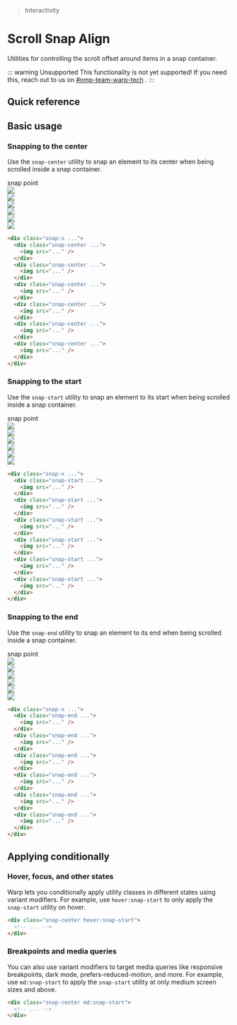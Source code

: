 > Interactivity

# Scroll Snap Align
Utilities for controlling the scroll offset around items in a snap container.

::: warning Unsupported
This functionality is not yet supported! If you need this, reach out to us on [#nmp-team-warp-tech](https://sch-chat.slack.com/archives/C04LG5UTCTT) .
:::

## Quick reference
<qr-table />

## Basic usage
### Snapping to the center
Use the `snap-center` utility to snap an element to its center when being scrolled inside a snap container.

<container class="relative py-0!">
  <div class="relative rounded-xl overflow-auto">
    <div class="relative">
      <!-- Snap Point -->
      <div class="flex ml-[50%] items-end justify-start pt-32 mb-16">
        <div class="ml-8 rounded-4 pd-font-mono text-[0.625rem] px-8 pd-bg-indigo-50 pd-text-indigo-600 dark:pd-bg-indigo-500 dark:pd-text-white dark:pd-highlight-white/10">snap point</div>
        <div class="absolute top-0 bottom-0 left-1/2 border-l pd-border-indigo-500"></div>
      </div>
      <!-- Contents -->
      <div class="relative w-full flex gap-6 snap-x snap-mandatory overflow-x-auto pb-32" style="scroll-snap-type: x mandatory;">
        <div class="snap-center shrink-0"  style="scroll-snap-align: center;">
          <div class="shrink-0 w-4 sm:w-112"></div>
        </div>
        <div class="snap-center shrink-0" style="scroll-snap-align: center;">
          <img class="shrink-0 w-[360] h-[200] rounded-8 pd-shadow-xl pd-bg-white" src="/la09.jpg">
        </div>
        <div class="snap-center shrink-0" style="scroll-snap-align: center;">
          <img class="shrink-0 w-[360] h-[200] rounded-8 pd-shadow-xl pd-bg-white" src="/la06.jpg">
        </div>
        <div class="snap-center shrink-0" style="scroll-snap-align: center;">
          <img class="shrink-0 w-[360] h-[200] rounded-8 pd-shadow-xl pd-bg-white" src="/la10.jpg">
        </div>
        <div class="snap-center shrink-0" style="scroll-snap-align: center;">
          <img class="shrink-0 w-[360] h-[200] rounded-8 pd-shadow-xl pd-bg-white" src="/la01.jpg">
        </div>
        <div class="snap-center shrink-0" style="scroll-snap-align: center;">
          <img class="shrink-0 w-[360] h-[200] rounded-8 pd-shadow-xl pd-bg-white" src="/la11.jpg">
        </div>
        <div class="snap-center shrink-0" style="scroll-snap-align: center;">
          <img class="shrink-0 w-[360] h-[200] rounded-8 pd-shadow-xl pd-bg-white" src="/la13.jpg">
        </div>
        <div class="snap-center shrink-0">
          <div class="shrink-0 w-4 sm:w-[140]"></div>
        </div>
      </div>
    </div>
  </div>
</container>

```html
<div class="snap-x ...">
  <div class="snap-center ...">
    <img src="..." />
  </div>
  <div class="snap-center ...">
    <img src="..." />
  </div>
  <div class="snap-center ...">
    <img src="..." />
  </div>
  <div class="snap-center ...">
    <img src="..." />
  </div>
  <div class="snap-center ...">
    <img src="..." />
  </div>
  <div class="snap-center ...">
    <img src="..." />
  </div>
</div>
```

### Snapping to the start
Use the `snap-start` utility to snap an element to its start when being scrolled inside a snap container.

<container class="relative py-0!">
    <div class="relative rounded-xl overflow-auto">
      <div class="relative">
        <!-- Snap Point -->
        <div class="ml-0 flex items-end justify-start pt-32 mb-16">
          <div class="ml-8 rounded-4 pd-font-mono text-[0.625rem] px-8 pd-bg-indigo-50 pd-text-indigo-600 dark:pd-bg-indigo-500 dark:pd-text-white dark:pd-highlight-white/10">snap point</div>
          <div class="absolute top-0 bottom-0 left-0 border-l pd-border-indigo-500"></div>
        </div>
        <!-- Contents -->
        <div class="relative w-full flex gap-6 snap-x snap-mandatory overflow-x-auto pb-32" style="scroll-snap-type: x mandatory;">
          <div class="snap-start shrink-0" style="scroll-snap-align: start;">
            <img class="shrink-0 w-[360] h-[200] rounded-8 pd-shadow-xl pd-bg-white" src="/la09.jpg">
          </div>
          <div class="snap-start shrink-0" style="scroll-snap-align: start;">
            <img class="shrink-0 w-[360] h-[200] rounded-8 pd-shadow-xl pd-bg-white" src="/la06.jpg">
          </div>
          <div class="snap-start shrink-0" style="scroll-snap-align: start;">
            <img class="shrink-0 w-[360] h-[200] rounded-8 pd-shadow-xl pd-bg-white" src="/la10.jpg">
          </div>
          <div class="snap-start shrink-0" style="scroll-snap-align: start;">
            <img class="shrink-0 w-[360] h-[200] rounded-8 pd-shadow-xl pd-bg-white" src="/la01.jpg">
          </div>
          <div class="snap-start shrink-0" style="scroll-snap-align: start;">
            <img class="shrink-0 w-[360] h-[200] rounded-8 pd-shadow-xl pd-bg-white" src="/la11.jpg">
          </div>
          <div class="snap-start shrink-0" style="scroll-snap-align: start;">
            <img class="shrink-0 w-[360] h-[200] rounded-8 pd-shadow-xl pd-bg-white" src="/la13.jpg">
          </div>
          <div class="snap-start shrink-0">
            <div class="shrink-0 w-4 sm:w-[240]"></div>
          </div>
        </div>
      </div>
    </div>
</container>

```html
<div class="snap-x ...">
  <div class="snap-start ...">
    <img src="..." />
  </div>
  <div class="snap-start ...">
    <img src="..." />
  </div>
  <div class="snap-start ...">
    <img src="..." />
  </div>
  <div class="snap-start ...">
    <img src="..." />
  </div>
  <div class="snap-start ...">
    <img src="..." />
  </div>
  <div class="snap-start ...">
    <img src="..." />
  </div>
</div>
```

### Snapping to the end
Use the `snap-end` utility to snap an element to its end when being scrolled inside a snap container.

<container class="relative py-0!">
  <div class="relative rounded-xl overflow-auto">
    <div class="relative">
      <!-- Snap Point -->
      <div class="flex items-end justify-end pt-32 mb-16">
        <div class="mr-8 rounded-4 pd-font-mono text-[0.625rem] px-8 pd-bg-indigo-50 pd-text-indigo-600 dark:pd-bg-indigo-500 dark:pd-text-white dark:pd-highlight-white/10">snap point</div>
        <div class="absolute top-0 bottom-0 right-0 border-l pd-border-indigo-500"></div>
      </div>
      <!-- Contents -->
      <div class="relative w-full flex gap-6 snap-x snap-mandatory overflow-x-auto pb-32" style="scroll-snap-type: x mandatory;">
        <div class="snap-end shrink-0"  style="scroll-snap-align: end;">
          <div class="shrink-0 w-4]"></div>
        </div>
        <div class="snap-end shrink-0" style="scroll-snap-align: end;">
          <img class="shrink-0 w-[360] h-[200] rounded-8 pd-shadow-xl pd-bg-white" src="/la09.jpg">
        </div>
        <div class="snap-end shrink-0" style="scroll-snap-align: end;">
          <img class="shrink-0 w-[360] h-[200] rounded-8 pd-shadow-xl pd-bg-white" src="/la06.jpg">
        </div>
        <div class="snap-end shrink-0" style="scroll-snap-align: end;">
          <img class="shrink-0 w-[360] h-[200] rounded-8 pd-shadow-xl pd-bg-white" src="/la10.jpg">
        </div>
        <div class="snap-end shrink-0" style="scroll-snap-align: end;">
          <img class="shrink-0 w-[360] h-[200] rounded-8 pd-shadow-xl pd-bg-white" src="/la01.jpg">
        </div>
        <div class="snap-end shrink-0" style="scroll-snap-align: end;">
          <img class="shrink-0 w-[360] h-[200] rounded-8 pd-shadow-xl pd-bg-white" src="/la11.jpg">
        </div>
        <div class="snap-end shrink-0" style="scroll-snap-align: end;">
          <img class="shrink-0 w-[360] h-[200] rounded-8 pd-shadow-xl pd-bg-white" src="/la13.jpg">
        </div>
        <div class="snap-end shrink-0">
          <div class="shrink-0 w-4 sm:w-[140]"></div>
        </div>
      </div>
    </div>
  </div>
</container>

```html
<div class="snap-x ...">
  <div class="snap-end ...">
    <img src="..." />
  </div>
  <div class="snap-end ...">
    <img src="..." />
  </div>
  <div class="snap-end ...">
    <img src="..." />
  </div>
  <div class="snap-end ...">
    <img src="..." />
  </div>
  <div class="snap-end ...">
    <img src="..." />
  </div>
  <div class="snap-end ...">
    <img src="..." />
  </div>
</div>
```

## Applying conditionally

### Hover, focus, and other states
Warp lets you conditionally apply utility classes in different states using variant modifiers. For example, use `hover:snap-start` to only apply the `snap-start` utility on hover.

```html
<div class="snap-center hover:snap-start">
  <!-- ... -->
</div>
```

### Breakpoints and media queries
You can also use variant modifiers to target media queries like responsive breakpoints, dark mode, prefers-reduced-motion, and more. For example, use `md:snap-start` to apply the `snap-start` utility at only medium screen sizes and above.

```html
<div class="snap-center md:snap-start">
  <!-- ... -->
</div>
```
